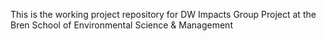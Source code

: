 This is the working project repository for DW Impacts Group Project at the Bren School of Environmental Science & Management 
